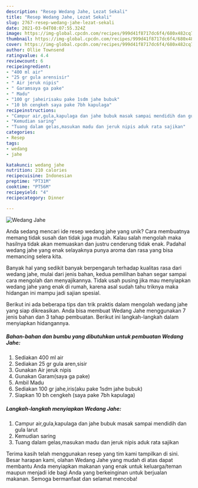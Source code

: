 ```yaml
---
description: "Resep Wedang Jahe, Lezat Sekali"
title: "Resep Wedang Jahe, Lezat Sekali"
slug: 2767-resep-wedang-jahe-lezat-sekali
date: 2021-03-04T08:07:55.324Z
image: https://img-global.cpcdn.com/recipes/999d41f8717dc6f4/680x482cq70/wedang-jahe-foto-resep-utama.jpg
thumbnail: https://img-global.cpcdn.com/recipes/999d41f8717dc6f4/680x482cq70/wedang-jahe-foto-resep-utama.jpg
cover: https://img-global.cpcdn.com/recipes/999d41f8717dc6f4/680x482cq70/wedang-jahe-foto-resep-utama.jpg
author: Ollie Townsend
ratingvalue: 4.4
reviewcount: 6
recipeingredient:
- "400 ml air"
- "25 gr gula arensisir"
- " Air jeruk nipis"
- " Garamsaya ga pake"
- " Madu"
- "100 gr jaheirisaku pake 1sdm jahe bubuk"
- "10 bh cengkeh saya pake 7bh kapulaga"
recipeinstructions:
- "Campur air,gula,kapulaga dan jahe bubuk masak sampai mendidih dan gula larut"
- "Kemudian saring"
- "Tuang dalam gelas,masukan madu dan jeruk nipis aduk rata sajikan"
categories:
- Resep
tags:
- wedang
- jahe

katakunci: wedang jahe 
nutrition: 210 calories
recipecuisine: Indonesian
preptime: "PT31M"
cooktime: "PT56M"
recipeyield: "4"
recipecategory: Dinner

---
```



![Wedang Jahe](https://img-global.cpcdn.com/recipes/999d41f8717dc6f4/680x482cq70/wedang-jahe-foto-resep-utama.jpg)

Anda sedang mencari ide resep wedang jahe yang unik? Cara membuatnya memang tidak susah dan tidak juga mudah. Kalau salah mengolah maka hasilnya tidak akan memuaskan dan justru cenderung tidak enak. Padahal wedang jahe yang enak selayaknya punya aroma dan rasa yang bisa memancing selera kita.



Banyak hal yang sedikit banyak berpengaruh terhadap kualitas rasa dari wedang jahe, mulai dari jenis bahan, kedua pemilihan bahan segar sampai cara mengolah dan menyajikannya. Tidak usah pusing jika mau menyiapkan wedang jahe yang enak di rumah, karena asal sudah tahu triknya maka hidangan ini mampu jadi sajian spesial.


Berikut ini ada beberapa tips dan trik praktis dalam mengolah wedang jahe yang siap dikreasikan. Anda bisa membuat Wedang Jahe menggunakan 7 jenis bahan dan 3 tahap pembuatan. Berikut ini langkah-langkah dalam menyiapkan hidangannya.

<!--inarticleads1-->

##### Bahan-bahan dan bumbu yang dibutuhkan untuk pembuatan Wedang Jahe:

1. Sediakan 400 ml air
1. Sediakan 25 gr gula aren,sisir
1. Gunakan  Air jeruk nipis
1. Gunakan  Garam(saya ga pake)
1. Ambil  Madu
1. Sediakan 100 gr jahe,iris(aku pake 1sdm jahe bubuk)
1. Siapkan 10 bh cengkeh (saya pake 7bh kapulaga)




<!--inarticleads2-->

##### Langkah-langkah menyiapkan Wedang Jahe:

1. Campur air,gula,kapulaga dan jahe bubuk masak sampai mendidih dan gula larut
1. Kemudian saring
1. Tuang dalam gelas,masukan madu dan jeruk nipis aduk rata sajikan




Terima kasih telah menggunakan resep yang tim kami tampilkan di sini. Besar harapan kami, olahan Wedang Jahe yang mudah di atas dapat membantu Anda menyiapkan makanan yang enak untuk keluarga/teman maupun menjadi ide bagi Anda yang berkeinginan untuk berjualan makanan. Semoga bermanfaat dan selamat mencoba!
